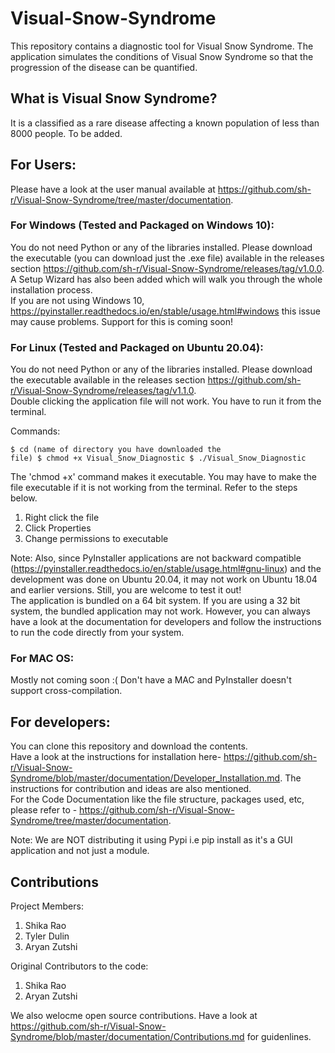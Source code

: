 # Visual-Snow-Syndrome

This repository contains a diagnostic tool for Visual Snow Syndrome. The application simulates the conditions of Visual Snow Syndrome so that the progression of the disease can be quantified.

## What is Visual Snow Syndrome? <br/>
It is a classified as a rare disease affecting a known population of less than 8000 people.
To be added.

## For Users:<br/>
Please have a look at the user manual available at https://github.com/sh-r/Visual-Snow-Syndrome/tree/master/documentation.

### For Windows (Tested and Packaged on Windows 10):<br/>
You do not need Python or any of the libraries installed. Please download the executable (you can download just the .exe file) available in the releases section https://github.com/sh-r/Visual-Snow-Syndrome/releases/tag/v1.0.0. A Setup Wizard has also been added which will walk you through the whole installation process. <br/>
If you are not using Windows 10, https://pyinstaller.readthedocs.io/en/stable/usage.html#windows this issue may cause problems. Support for this is coming soon!

### For Linux (Tested and Packaged on Ubuntu 20.04):<br/>
You do not need Python or any of the libraries installed. Please download the executable available in the releases section https://github.com/sh-r/Visual-Snow-Syndrome/releases/tag/v1.1.0. <br/>
Double clicking the application file will not work. You have to run it from the terminal.<br/>

Commands:<pre><code>$ cd (name of directory you have downloaded the file)
$ chmod +x Visual_Snow_Diagnostic
$ ./Visual_Snow_Diagnostic
</code></pre>

The 'chmod +x' command makes it executable. You may have to make the file executable if it is not working from the terminal. Refer to the steps below.
1. Right click the file 
2. Click Properties 
3. Change permissions to executable

Note:
Also, since PyInstaller applications are not backward compatible (https://pyinstaller.readthedocs.io/en/stable/usage.html#gnu-linux) and the development was done on Ubuntu   20.04, it may not work on Ubuntu 18.04 and earlier versions. Still, you are welcome to test it out! <br/>
The application is bundled on a 64 bit system. If you are using a 32 bit system, the bundled application may not work. However, you can always have a look at the documentation for developers and follow the instructions to run the code directly from your system.


### For MAC OS:<br/>
Mostly not coming soon :( Don't have a MAC and PyInstaller doesn't support cross-compilation. <br/>

## For developers:<br/>
You can clone this repository and download the contents.<br/> 
Have a look at the instructions for installation here- https://github.com/sh-r/Visual-Snow-Syndrome/blob/master/documentation/Developer_Installation.md. The instructions for contribution and ideas are also mentioned. <br/>
For the Code Documentation like the file structure, packages used, etc, please refer to - https://github.com/sh-r/Visual-Snow-Syndrome/tree/master/documentation.

Note: We are NOT distributing it using Pypi i.e pip install as it's a GUI application and not just a module. <br/>

## Contributions<br/>
Project Members:
1. Shika Rao
2. Tyler Dulin
3. Aryan Zutshi

Original Contributors to the code:
1. Shika Rao
2. Aryan Zutshi

We also welocme open source contributions. Have a look at https://github.com/sh-r/Visual-Snow-Syndrome/blob/master/documentation/Contributions.md for guidenlines.

